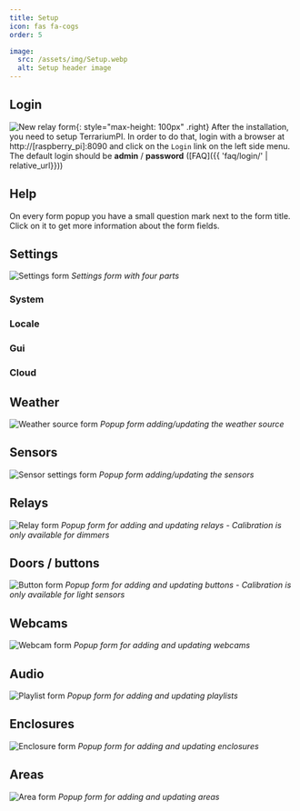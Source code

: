 ```yaml
---
title: Setup
icon: fas fa-cogs
order: 5

image:
  src: /assets/img/Setup.webp
  alt: Setup header image
---
```


## Login
![New relay form](/assets/img/Login.webp){: style="max-height: 100px" .right}
After the installation, you need to setup TerrariumPI. In order to do that, login with a browser at http://[raspberry_pi]:8090 and click on the `Login` link on the left side menu. The default login should be **admin** / **password** ([FAQ]({{ 'faq/login/' | relative_url}}))

## Help
On every form popup you have a small question mark <i class="far fa-question-circle" aria-hidden="true"></i> next to the form title. Click on it to get more information about the form fields.


## Settings
![Settings form](/assets/img/Settings.webp)
_Settings form with four parts_

### System

### Locale

### Gui

### Cloud

## Weather
![Weather source form](/assets/img/Weather_Settings.webp)
_Popup form adding/updating the weather source_

## Sensors
![Sensor settings form](/assets/img/Sensor_Settings.webp)
_Popup form adding/updating the sensors_

## Relays
![Relay form](/assets/img/Add_Relay_Form.webp)
_Popup form for adding and updating relays - Calibration is only available for dimmers_

## Doors / buttons
![Button form](/assets/img/Button_Settings.webp)
_Popup form for adding and updating buttons - Calibration is only available for light sensors_

## Webcams
![Webcam form](/assets/img/Webcam_Settings.webp)
_Popup form for adding and updating webcams_

## Audio
![Playlist form](/assets/img/Playlist_Settings.webp)
_Popup form for adding and updating playlists_

## Enclosures
![Enclosure form](/assets/img/Enclosure_Settings.webp)
_Popup form for adding and updating enclosures_

## Areas
![Area form](/assets/img/Area_Settings.webp)
_Popup form for adding and updating areas_